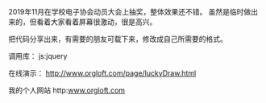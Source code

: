 2019年11月在学校电子协会动员大会上抽奖，整体效果还不错。
虽然是临时做出来的，但看着大家看着屏幕很激动，很是高兴。

把代码分享出来，有需要的朋友可载下来，修改成自己所需要的格式。


调用库：
js:jquery


在线演示：
http://www.orgloft.com/page/luckyDraw.html

我的个人网站
http:www.orgloft.com
